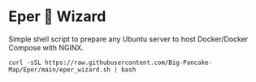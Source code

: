 # Eper 🍓 Wizard

Simple shell script to prepare any Ubuntu server to host Docker/Docker Compose with NGINX.

```
curl -sSL https://raw.githubusercontent.com/Big-Pancake-Map/Eper/main/eper_wizard.sh | bash
```